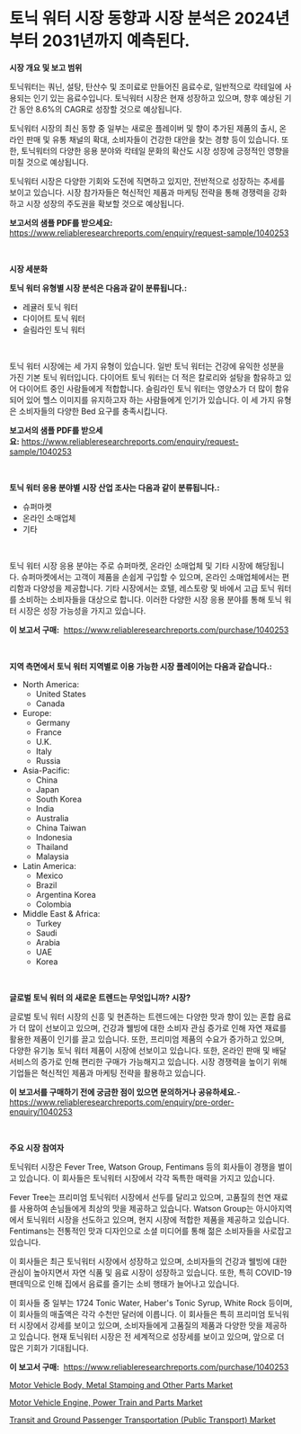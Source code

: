 <p><h1>토닉 워터 시장 동향과 시장 분석은 2024년부터 2031년까지 예측된다.</h1></p><p><strong>시장 개요 및 보고 범위</strong></p>
<p><p>토닉워터는 쿼닌, 설탕, 탄산수 및 조미료로 만들어진 음료수로, 일반적으로 칵테일에 사용되는 인기 있는 음료수입니다. 토닉워터 시장은 현재 성장하고 있으며, 향후 예상된 기간 동안 8.6%의 CAGR로 성장할 것으로 예상됩니다. </p><p>토닉워터 시장의 최신 동향 중 일부는 새로운 플레이버 및 향이 추가된 제품의 출시, 온라인 판매 및 유통 채널의 확대, 소비자들이 건강한 대안을 찾는 경향 등이 있습니다. 또한, 토닉워터의 다양한 응용 분야와 칵테일 문화의 확산도 시장 성장에 긍정적인 영향을 미칠 것으로 예상됩니다.</p><p>토닉워터 시장은 다양한 기회와 도전에 직면하고 있지만, 전반적으로 성장하는 추세를 보이고 있습니다. 시장 참가자들은 혁신적인 제품과 마케팅 전략을 통해 경쟁력을 강화하고 시장 성장의 주도권을 확보할 것으로 예상됩니다.</p></p>
<p><strong>보고서의 샘플 PDF를 받으세요:</strong> <a href="https://www.reliableresearchreports.com/enquiry/request-sample/1040253">https://www.reliableresearchreports.com/enquiry/request-sample/1040253</a></p>
<p>&nbsp;</p>
<p><strong>시장 세분화</strong></p>
<p><strong>토닉 워터 유형별 시장 분석은 다음과 같이 분류됩니다.:</strong></p>
<p><ul><li>레귤러 토닉 워터</li><li>다이어트 토닉 워터</li><li>슬림라인 토닉 워터</li></ul></p>
<p>&nbsp;</p>
<p><p>토닉 워터 시장에는 세 가지 유형이 있습니다. 일반 토닉 워터는 건강에 유익한 성분을 가진 기본 토닉 워터입니다. 다이어트 토닉 워터는 더 적은 칼로리와 설탕을 함유하고 있어 다이어트 중인 사람들에게 적합합니다. 슬림라인 토닉 워터는 영양소가 더 많이 함유되어 있어 헬스 이미지를 유지하고자 하는 사람들에게 인기가 있습니다. 이 세 가지 유형은 소비자들의 다양한 Bed 요구를 충족시킵니다.</p></p>
<p><strong>보고서의 샘플 PDF를 받으세요:</strong>&nbsp;<a href="https://www.reliableresearchreports.com/enquiry/request-sample/1040253">https://www.reliableresearchreports.com/enquiry/request-sample/1040253</a></p>
<p>&nbsp;</p>
<p><strong> 토닉 워터 응용 분야별 시장 산업 조사는 다음과 같이 분류됩니다.:</strong></p>
<p><ul><li>슈퍼마켓</li><li>온라인 소매업체</li><li>기타</li></ul></p>
<p>&nbsp;</p>
<p><p>토닉 워터 시장 응용 분야는 주로 슈퍼마켓, 온라인 소매업체 및 기타 시장에 해당됩니다. 슈퍼마켓에서는 고객이 제품을 손쉽게 구입할 수 있으며, 온라인 소매업체에서는 편리함과 다양성을 제공합니다. 기타 시장에서는 호텔, 레스토랑 및 바에서 고급 토닉 워터를 소비하는 소비자들을 대상으로 합니다. 이러한 다양한 시장 응용 분야를 통해 토닉 워터 시장은 성장 가능성을 가지고 있습니다.</p></p>
<p><strong>이 보고서 구매:</strong>&nbsp; <a href="https://www.reliableresearchreports.com/purchase/1040253">https://www.reliableresearchreports.com/purchase/1040253</a></p>
<p>&nbsp;</p>
<p><strong>지역 측면에서 토닉 워터 지역별로 이용 가능한 시장 플레이어는 다음과 같습니다.:</strong></p>
<p><ul>
    <li>
        North America:
        <ul>
            <li>United States</li>
            <li>Canada</li>
        </ul>
    </li>
    <li>
        Europe:
        <ul>
            <li>Germany</li>
            <li>France</li>
            <li>U.K.</li>
            <li>Italy</li>
            <li>Russia</li>
        </ul>
    </li>
    <li>
        Asia-Pacific:
        <ul>
            <li>China</li>
            <li>Japan</li>
            <li>South Korea</li>
            <li>India</li>
            <li>Australia</li>
            <li>China Taiwan</li>
            <li>Indonesia</li>
            <li>Thailand</li>
            <li>Malaysia</li>
        </ul>
    </li>
    <li>
        Latin America:
        <ul>
            <li>Mexico</li>
            <li>Brazil</li>
            <li>Argentina Korea</li>
            <li>Colombia</li>
        </ul>
    </li>
    <li>
        Middle East & Africa:
        <ul>
            <li>Turkey</li>
            <li>Saudi</li>
            <li>Arabia</li>
            <li>UAE</li>
            <li>Korea</li>
        </ul>
    </li>
    </ul></p>
<p>&nbsp;</p>
<p><strong>글로벌 토닉 워터 의 새로운 트렌드는 무엇입니까? 시장?</strong></p>
<p><p>글로벌 토닉 워터 시장의 신흥 및 현존하는 트렌드에는 다양한 맛과 향이 있는 혼합 음료가 더 많이 선보이고 있으며, 건강과 웰빙에 대한 소비자 관심 증가로 인해 자연 재료를 활용한 제품이 인기를 끌고 있습니다. 또한, 프리미엄 제품의 수요가 증가하고 있으며, 다양한 유기농 토닉 워터 제품이 시장에 선보이고 있습니다. 또한, 온라인 판매 및 배달 서비스의 증가로 인해 편리한 구매가 가능해지고 있습니다. 시장 경쟁력을 높이기 위해 기업들은 혁신적인 제품과 마케팅 전략을 활용하고 있습니다.</p></p>
<p><strong>이 보고서를 구매하기 전에 궁금한 점이 있으면 문의하거나 공유하세요.</strong>- <a href="https://www.reliableresearchreports.com/enquiry/pre-order-enquiry/1040253">https://www.reliableresearchreports.com/enquiry/pre-order-enquiry/1040253</a></p>
<p>&nbsp;</p>
<p><strong>주요 시장 참여자</strong></p>
<p><p>토닉워터 시장은 Fever Tree, Watson Group, Fentimans 등의 회사들이 경쟁을 벌이고 있습니다. 이 회사들은 토닉워터 시장에서 각각 독특한 매력을 가지고 있습니다.</p><p>Fever Tree는 프리미엄 토닉워터 시장에서 선두를 달리고 있으며, 고품질의 천연 재료를 사용하여 손님들에게 최상의 맛을 제공하고 있습니다. Watson Group는 아시아지역에서 토닉워터 시장을 선도하고 있으며, 현지 시장에 적합한 제품을 제공하고 있습니다. Fentimans는 전통적인 맛과 디자인으로 소셜 미디어를 통해 젊은 소비자들을 사로잡고 있습니다.</p><p>이 회사들은 최근 토닉워터 시장에서 성장하고 있으며, 소비자들의 건강과 웰빙에 대한 관심이 높아지면서 자연 식품 및 음료 시장이 성장하고 있습니다. 또한, 특히 COVID-19 팬데믹으로 인해 집에서 음료를 즐기는 소비 행태가 늘어나고 있습니다.</p><p>이 회사들 중 일부는 1724 Tonic Water, Haber's Tonic Syrup, White Rock 등이며, 이 회사들의 매출액은 각각 수천만 달러에 이릅니다. 이 회사들은 특히 프리미엄 토닉워터 시장에서 강세를 보이고 있으며, 소비자들에게 고품질의 제품과 다양한 맛을 제공하고 있습니다. 현재 토닉워터 시장은 전 세계적으로 성장세를 보이고 있으며, 앞으로 더 많은 기회가 기대됩니다.</p></p>
<p><strong>이 보고서 구매:</strong>&nbsp;&nbsp;<a href="https://www.reliableresearchreports.com/purchase/1040253">https://www.reliableresearchreports.com/purchase/1040253</a></p>
<p><p><a href="https://github.com/globismark/Market-Research-Report-List-2/blob/main/motor-vehicle-body-metal-stamping-and-other-parts-market.md">Motor Vehicle Body, Metal Stamping and Other Parts Market</a></p><p><a href="https://github.com/bobicer/Market-Research-Report-List-2/blob/main/motor-vehicle-engine-power-train-and-parts-market.md">Motor Vehicle Engine, Power Train and Parts Market</a></p><p><a href="https://github.com/timeliteaut/Market-Research-Report-List-1/blob/main/transit-and-ground-passenger-transportation-public-transport-market.md">Transit and Ground Passenger Transportation (Public Transport) Market</a></p></p>
